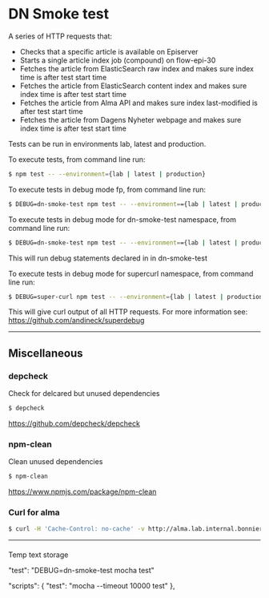 # DN Smoke test
A series of HTTP requests that:  
- Checks that a specific article is available on Episerver
- Starts a single article index job (compound) on flow-epi-30
-  Fetches the article from ElasticSearch raw index and makes sure index time is after test start time
-  Fetches the article from ElasticSearch content index and makes sure index time is after test start time
-  Fetches the article from Alma API and makes sure index last-modified is after test start time
-  Fetches the article from Dagens Nyheter webpage and makes sure index time is after test start time  

Tests can be run in environments lab, latest and production.

To execute tests, from command line run:
```sh
$ npm test -- --environment={lab | latest | production}
```

To execute tests in debug mode fp, from command line run:
```sh
$ DEBUG=dn-smoke-test npm test -- --environment=={lab | latest | production}
```

To execute tests in debug mode for dn-smoke-test namespace, from command line run:
```sh
$ DEBUG=dn-smoke-test npm test -- --environment=={lab | latest | production}
```
This will run debug statements declared in in dn-smoke-test


To execute tests in debug mode for supercurl namespace, from command line run:
```sh
$ DEBUG=super-curl npm test -- --environment={lab | latest | production}
```
This will give curl output of all HTTP requests. For more information see:  
https://github.com/andineck/superdebug

---

## Miscellaneous

### depcheck  
Check for delcared but unused dependencies  
```sh
$ depcheck
```
https://github.com/depcheck/depcheck  


### npm-clean  
Clean unused dependencies  
```sh
$ npm-clean
```
https://www.npmjs.com/package/npm-clean  

### Curl for alma
```sh
$ curl -H 'Cache-Control: no-cache' -v http://alma.lab.internal.bonnier.news/content/nyheter/sverige/varning-for-sno-och-halka-i-hela-landet/ | grep Last-Modified
```

---

####
Temp text storage

"test": "DEBUG=dn-smoke-test mocha test"

  "scripts": {
    "test": "mocha --timeout 10000 test"
  },

